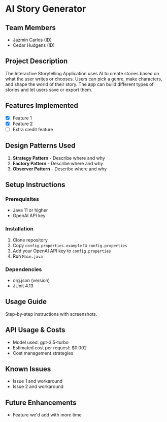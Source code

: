 # AI Story Generator

## Team Members
- Jazmin Carlos (ID)
- Cedar Hudgens (ID)

## Project Description
The Interactive Storytelling Application uses AI to create stories based on what the user writes or chooses. Users can pick a genre, make characters, and shape the world of their story. The app can build different types of stories and let users save or export them.

## Features Implemented
- [x] Feature 1
- [x] Feature 2
- [ ] Extra credit feature

## Design Patterns Used
1. **Strategy Pattern** - Describe where and why
2. **Factory Pattern** - Describe where and why
3. **Observer Pattern** - Describe where and why

## Setup Instructions

### Prerequisites
- Java 11 or higher
- OpenAI API key

### Installation
1. Clone repository
2. Copy `config.properties.example` to `config.properties`
3. Add your OpenAI API key to `config.properties`
4. Run `Main.java`

### Dependencies
- org.json (version)
- JUnit 4.13

## Usage Guide
Step-by-step instructions with screenshots.

## API Usage & Costs
- Model used: gpt-3.5-turbo
- Estimated cost per request: $0.002
- Cost management strategies

## Known Issues
- Issue 1 and workaround
- Issue 2 and workaround

## Future Enhancements
- Feature we'd add with more time
